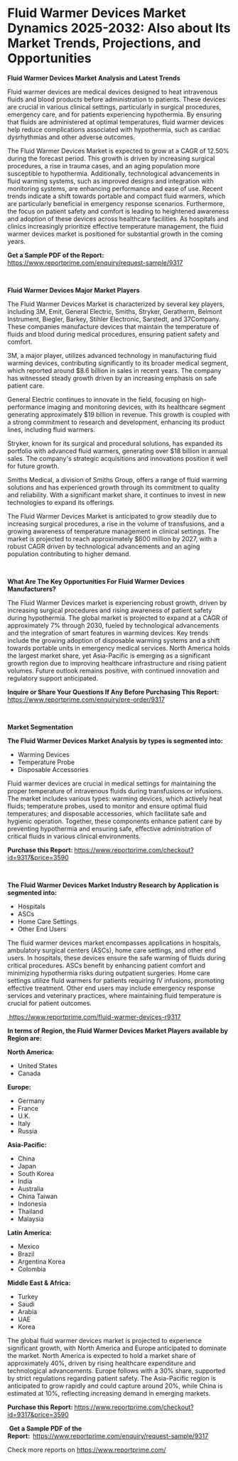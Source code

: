 <p><h1>Fluid Warmer Devices Market Dynamics 2025-2032: Also about Its Market Trends, Projections, and Opportunities</h1></p><p><strong>Fluid Warmer Devices Market Analysis and Latest Trends</strong></p>
<p><p>Fluid warmer devices are medical devices designed to heat intravenous fluids and blood products before administration to patients. These devices are crucial in various clinical settings, particularly in surgical procedures, emergency care, and for patients experiencing hypothermia. By ensuring that fluids are administered at optimal temperatures, fluid warmer devices help reduce complications associated with hypothermia, such as cardiac dysrhythmias and other adverse outcomes.</p><p>The Fluid Warmer Devices Market is expected to grow at a CAGR of 12.50% during the forecast period. This growth is driven by increasing surgical procedures, a rise in trauma cases, and an aging population more susceptible to hypothermia. Additionally, technological advancements in fluid warming systems, such as improved designs and integration with monitoring systems, are enhancing performance and ease of use. Recent trends indicate a shift towards portable and compact fluid warmers, which are particularly beneficial in emergency response scenarios. Furthermore, the focus on patient safety and comfort is leading to heightened awareness and adoption of these devices across healthcare facilities. As hospitals and clinics increasingly prioritize effective temperature management, the fluid warmer devices market is positioned for substantial growth in the coming years.</p></p>
<p><strong>Get a Sample PDF of the Report:&nbsp;</strong> <a href="https://www.reportprime.com/enquiry/request-sample/9317?utm_campaign=2947&utm_medium=2&utm_source=Github&utm_content=ia&utm_term=20032025&utm_id=fluid-warmer-devices">https://www.reportprime.com/enquiry/request-sample/9317</a></p>
<p>&nbsp;</p>
<p><strong>Fluid Warmer Devices Major Market Players</strong></p>
<p><p>The Fluid Warmer Devices Market is characterized by several key players, including 3M, Emit, General Electric, Smiths, Stryker, Geratherm, Belmont Instrument, Biegler, Barkey, Stihler Electronic, Sarstedt, and 37Company. These companies manufacture devices that maintain the temperature of fluids and blood during medical procedures, ensuring patient safety and comfort.</p><p>3M, a major player, utilizes advanced technology in manufacturing fluid warming devices, contributing significantly to its broader medical segment, which reported around $8.6 billion in sales in recent years. The company has witnessed steady growth driven by an increasing emphasis on safe patient care.</p><p>General Electric continues to innovate in the field, focusing on high-performance imaging and monitoring devices, with its healthcare segment generating approximately $19 billion in revenue. This growth is coupled with a strong commitment to research and development, enhancing its product lines, including fluid warmers.</p><p>Stryker, known for its surgical and procedural solutions, has expanded its portfolio with advanced fluid warmers, generating over $18 billion in annual sales. The company's strategic acquisitions and innovations position it well for future growth.</p><p>Smiths Medical, a division of Smiths Group, offers a range of fluid warming solutions and has experienced growth through its commitment to quality and reliability. With a significant market share, it continues to invest in new technologies to expand its offerings.</p><p>The Fluid Warmer Devices Market is anticipated to grow steadily due to increasing surgical procedures, a rise in the volume of transfusions, and a growing awareness of temperature management in clinical settings. The market is projected to reach approximately $600 million by 2027, with a robust CAGR driven by technological advancements and an aging population contributing to higher demand.</p></p>
<p>&nbsp;</p>
<p><strong>What Are The Key Opportunities For Fluid Warmer Devices Manufacturers?</strong></p>
<p><p>The Fluid Warmer Devices market is experiencing robust growth, driven by increasing surgical procedures and rising awareness of patient safety during hypothermia. The global market is projected to expand at a CAGR of approximately 7% through 2030, fueled by technological advancements and the integration of smart features in warming devices. Key trends include the growing adoption of disposable warming systems and a shift towards portable units in emergency medical services. North America holds the largest market share, yet Asia-Pacific is emerging as a significant growth region due to improving healthcare infrastructure and rising patient volumes. Future outlook remains positive, with continued innovation and regulatory support anticipated.</p></p>
<p><strong>Inquire or Share Your Questions If Any Before Purchasing This Report:</strong> <a href="https://www.reportprime.com/enquiry/pre-order/9317?utm_campaign=2947&utm_medium=2&utm_source=Github&utm_content=ia&utm_term=20032025&utm_id=fluid-warmer-devices">https://www.reportprime.com/enquiry/pre-order/9317</a></p>
<p>&nbsp;</p>
<p><strong>Market Segmentation</strong></p>
<p><strong>The Fluid Warmer Devices Market Analysis by types is segmented into:</strong></p>
<p><ul><li>Warming Devices</li><li>Temperature Probe</li><li>Disposable Accessories</li></ul></p>
<p><p>Fluid warmer devices are crucial in medical settings for maintaining the proper temperature of intravenous fluids during transfusions or infusions. The market includes various types: warming devices, which actively heat fluids; temperature probes, used to monitor and ensure optimal fluid temperatures; and disposable accessories, which facilitate safe and hygienic operation. Together, these components enhance patient care by preventing hypothermia and ensuring safe, effective administration of critical fluids in various clinical environments.</p></p>
<p><strong>Purchase this Report:&nbsp;</strong><a href="https://www.reportprime.com/checkout?id=9317&price=3590&utm_campaign=2947&utm_medium=2&utm_source=Github&utm_content=ia&utm_term=20032025&utm_id=fluid-warmer-devices">https://www.reportprime.com/checkout?id=9317&price=3590</a></p>
<p>&nbsp;</p>
<p><strong>The Fluid Warmer Devices Market Industry Research by Application is segmented into:</strong></p>
<p><ul><li>Hospitals</li><li>ASCs</li><li>Home Care Settings</li><li>Other End Users</li></ul></p>
<p><p>The fluid warmer devices market encompasses applications in hospitals, ambulatory surgical centers (ASCs), home care settings, and other end users. In hospitals, these devices ensure the safe warming of fluids during critical procedures. ASCs benefit by enhancing patient comfort and minimizing hypothermia risks during outpatient surgeries. Home care settings utilize fluid warmers for patients requiring IV infusions, promoting effective treatment. Other end users may include emergency response services and veterinary practices, where maintaining fluid temperature is crucial for patient outcomes.</p></p>
<p><a href="https://www.reportprime.com/fluid-warmer-devices-r9317?utm_campaign=2947&utm_medium=2&utm_source=Github&utm_content=ia&utm_term=20032025&utm_id=fluid-warmer-devices">&nbsp;https://www.reportprime.com/fluid-warmer-devices-r9317</a></p>
<p><strong>In terms of Region, the Fluid Warmer Devices Market Players available by Region are:</strong></p>
<p>
    <p> <strong> North America: </strong>
        <ul>
            <li>United States</li>
            <li>Canada</li>
        </ul>
        </p> 
    <p> <strong> Europe: </strong>
        <ul>
            <li>Germany</li>
            <li>France</li>
            <li>U.K.</li>
            <li>Italy</li>
            <li>Russia</li>
        </ul>
        </p> 
    <p> <strong> Asia-Pacific: </strong>
        <ul>
            <li>China</li>
            <li>Japan</li>
            <li>South Korea</li>
            <li>India</li>
            <li>Australia</li>
            <li>China Taiwan</li>
            <li>Indonesia</li>
            <li>Thailand</li>
            <li>Malaysia</li>
        </ul>
        </p> 
    <p> <strong> Latin America: </strong>
        <ul>
            <li>Mexico</li>
            <li>Brazil</li>
            <li>Argentina Korea</li>
            <li>Colombia</li>
        </ul>
        </p> 
    <p> <strong> Middle East & Africa: </strong>
        <ul>
            <li>Turkey</li>
            <li>Saudi</li>
            <li>Arabia</li>
            <li>UAE</li>
            <li>Korea</li>
        </ul>
    </p>
    </p>
<p><p>The global fluid warmer devices market is projected to experience significant growth, with North America and Europe anticipated to dominate the market. North America is expected to hold a market share of approximately 40%, driven by rising healthcare expenditure and technological advancements. Europe follows with a 30% share, supported by strict regulations regarding patient safety. The Asia-Pacific region is anticipated to grow rapidly and could capture around 20%, while China is estimated at 10%, reflecting increasing demand in emerging markets.</p></p>
<p><strong>Purchase this Report: </strong><a href="https://www.reportprime.com/checkout?id=9317&price=3590&utm_campaign=2947&utm_medium=2&utm_source=Github&utm_content=ia&utm_term=20032025&utm_id=fluid-warmer-devices">https://www.reportprime.com/checkout?id=9317&price=3590</a></p>
<p>&nbsp;<strong>Get a Sample PDF of the Report:&nbsp;&nbsp;</strong><a href="https://www.reportprime.com/enquiry/request-sample/9317?utm_campaign=2947&utm_medium=2&utm_source=Github&utm_content=ia&utm_term=20032025&utm_id=fluid-warmer-devices">https://www.reportprime.com/enquiry/request-sample/9317</a></p>
<p><strong></strong></p>
<p>Check more reports on <a href="https://www.reportprime.com/?utm_campaign=2947&utm_medium=2&utm_source=Github&utm_content=ia&utm_term=20032025&utm_id=fluid-warmer-devices">https://www.reportprime.com/</a></p>